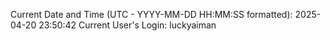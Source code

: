 Current Date and Time (UTC - YYYY-MM-DD HH:MM:SS formatted): 2025-04-20 23:50:42
Current User's Login: luckyaiman
